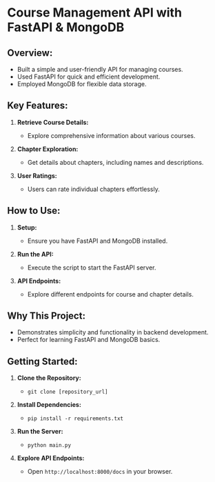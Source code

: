 # Course Management API with FastAPI & MongoDB

## Overview:

- Built a simple and user-friendly API for managing courses.
- Used FastAPI for quick and efficient development.
- Employed MongoDB for flexible data storage.

## Key Features:

1. **Retrieve Course Details:**
   - Explore comprehensive information about various courses.

2. **Chapter Exploration:**
   - Get details about chapters, including names and descriptions.

3. **User Ratings:**
   - Users can rate individual chapters effortlessly.

## How to Use:

1. **Setup:**
   - Ensure you have FastAPI and MongoDB installed.

2. **Run the API:**
   - Execute the script to start the FastAPI server.

3. **API Endpoints:**
   - Explore different endpoints for course and chapter details.

## Why This Project:

- Demonstrates simplicity and functionality in backend development.
- Perfect for learning FastAPI and MongoDB basics.

## Getting Started:

1. **Clone the Repository:**
   - `git clone [repository_url]`

2. **Install Dependencies:**
   - `pip install -r requirements.txt`

3. **Run the Server:**
   - `python main.py`

4. **Explore API Endpoints:**
   - Open `http://localhost:8000/docs` in your browser.
